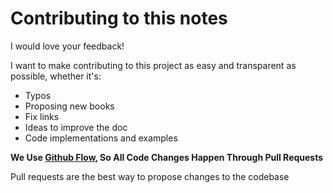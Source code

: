 # Contributing to this notes
I would love your feedback!

I want to make contributing to this project as easy and transparent as possible, whether it's:

- Typos
- Proposing new books
- Fix links
- Ideas to improve the doc
- Code implementations and examples

**We Use [Github Flow](https://docs.github.com/en/get-started/quickstart/github-flow), So All Code Changes Happen Through Pull Requests**

Pull requests are the best way to propose changes to the codebase

